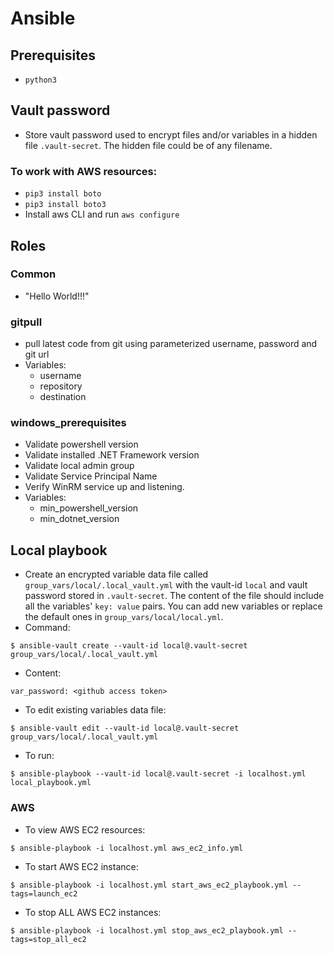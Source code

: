 # Ansible

## Prerequisites

- `python3`

## Vault password

- Store vault password used to encrypt files and/or variables in a hidden file `.vault-secret`. The hidden file could be of any filename.

### To work with AWS resources:

- `pip3 install boto`
- `pip3 install boto3`
- Install aws CLI and run `aws configure`

## Roles

### Common

- "Hello World!!!"

### gitpull

- pull latest code from git using parameterized username, password and git url
- Variables:
  - username
  - repository
  - destination

### windows_prerequisites

- Validate powershell version
- Validate installed .NET Framework version
- Validate local admin group
- Validate Service Principal Name
- Verify WinRM service up and listening.
- Variables:
  - min_powershell_version
  - min_dotnet_version

## Local playbook

- Create an encrypted variable data file called `group_vars/local/.local_vault.yml` with the vault-id `local` and vault password stored in `.vault-secret`. The content of the file should include all the variables' `key: value` pairs. You can add new variables or replace the default ones in `group_vars/local/local.yml`.
- Command:

```
$ ansible-vault create --vault-id local@.vault-secret group_vars/local/.local_vault.yml
```

- Content:

```
var_password: <github access token>
```

- To edit existing variables data file:

```
$ ansible-vault edit --vault-id local@.vault-secret group_vars/local/.local_vault.yml
```

- To run:

```
$ ansible-playbook --vault-id local@.vault-secret -i localhost.yml local_playbook.yml
```

### AWS

- To view AWS EC2 resources:

```
$ ansible-playbook -i localhost.yml aws_ec2_info.yml
```

- To start AWS EC2 instance:

```
$ ansible-playbook -i localhost.yml start_aws_ec2_playbook.yml --tags=launch_ec2
```

- To stop ALL AWS EC2 instances:

```
$ ansible-playbook -i localhost.yml stop_aws_ec2_playbook.yml --tags=stop_all_ec2
```
